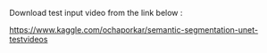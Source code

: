 Download test input video from the link below : 

https://www.kaggle.com/ochaporkar/semantic-segmentation-unet-testvideos
